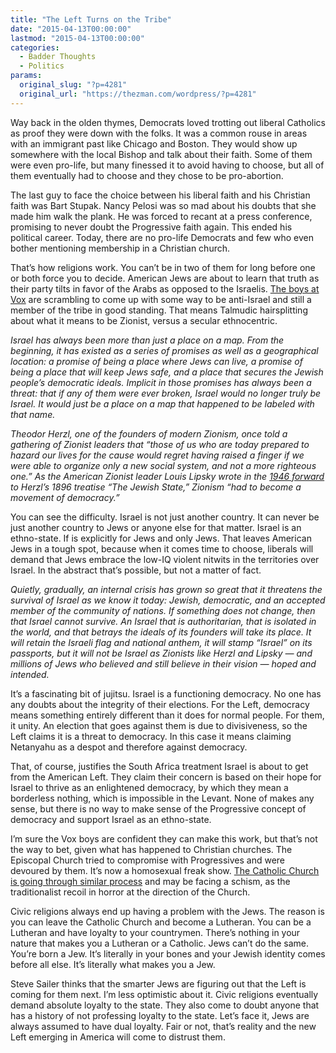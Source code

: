 ```yaml
---
title: "The Left Turns on the Tribe"
date: "2015-04-13T00:00:00"
lastmod: "2015-04-13T00:00:00"
categories:
  - Badder Thoughts
  - Politics
params:
  original_slug: "?p=4281"
  original_url: "https://thezman.com/wordpress/?p=4281"
---
```


Way back in the olden thymes, Democrats loved trotting out liberal
Catholics as proof they were down with the folks. It was a common rouse
in areas with an immigrant past like Chicago and Boston. They would show
up somewhere with the local Bishop and talk about their faith. Some of
them were even pro-life, but many finessed it to avoid having to choose,
but all of them eventually had to choose and they chose to be
pro-abortion.

The last guy to face the choice between his liberal faith and his
Christian faith was Bart Stupak. Nancy Pelosi was so mad about his
doubts that she made him walk the plank. He was forced to recant at a
press conference, promising to never doubt the Progressive faith again.
This ended his political career. Today, there are no pro-life Democrats
and few who even bother mentioning membership in a Christian church.

That’s how religions work. You can’t be in two of them for long before
one or both force you to decide. American Jews are about to learn that
truth as their party tilts in favor of the Arabs as opposed to the
Israelis.
<a href="http://www.vox.com/2015/4/13/8390387/israel-dark-future"
rel="noopener" target="_blank">The boys at Vox</a> are scrambling to
come up with some way to be anti-Israel and still a member of the tribe
in good standing. That means Talmudic hairsplitting about what it means
to be Zionist, versus a secular ethnocentric.

*Israel has always been more than just a place on a map. From the
beginning, it has existed as a series of promises as well as a
geographical location: a promise of being a place where Jews can live, a
promise of being a place that will keep Jews safe, and a place that
secures the Jewish people’s democratic ideals. Implicit in those
promises has always been a threat: that if any of them were ever broken,
Israel would no longer truly be Israel. It would just be a place on a
map that happened to be labeled with that name.*

*Theodor Herzl, one of the founders of modern Zionism, once told a
gathering of Zionist leaders that “those of us who are today prepared to
hazard our lives for the cause would regret having raised a finger if we
were able to organize only a new social system, and not a more righteous
one.” As the American Zionist leader Louis Lipsky wrote in the [1946
forward](http://www.gutenberg.org/files/25282/25282-h/25282-h.htm) to
Herzl’s 1896 treatise “The Jewish State,” Zionism “had to become a
movement of democracy.”*

You can see the difficulty. Israel is not just another country. It can
never be just another country to Jews or anyone else for that matter.
Israel is an ethno-state. If is explicitly for Jews and only Jews. That
leaves American Jews in a tough spot, because when it comes time to
choose, liberals will demand that Jews embrace the low-IQ violent
nitwits in the territories over Israel. In the abstract that’s possible,
but not a matter of fact.

*Quietly, gradually, an internal crisis has grown so great that it
threatens the survival of Israel as we know it today: Jewish,
democratic, and an accepted member of the community of nations. If
something does not change, then that Israel cannot survive. An Israel
that is authoritarian, that is isolated in the world, and that betrays
the ideals of its founders will take its place. It will retain the
Israeli flag and national anthem, it will stamp “Israel” on its
passports, but it will not be Israel as Zionists like Herzl and Lipsky —
and millions of Jews who believed and still believe in their vision —
hoped and intended.*

It’s a fascinating bit of jujitsu. Israel is a functioning democracy. No
one has any doubts about the integrity of their elections. For the Left,
democracy means something entirely different than it does for normal
people. For them, it unity. An election that goes against them is due to
divisiveness, so the Left claims it is a threat to democracy. In this
case it means claiming Netanyahu as a despot and therefore against
democracy.

That, of course, justifies the South Africa treatment Israel is about to
get from the American Left. They claim their concern is based on their
hope for Israel to thrive as an enlightened democracy, by which they
mean a borderless nothing, which is impossible in the Levant. None of
makes any sense, but there is no way to make sense of the Progressive
concept of democracy and support Israel as an ethno-state.

I’m sure the Vox boys are confident they can make this work, but that’s
not the way to bet, given what has happened to Christian churches. The
Episcopal Church tried to compromise with Progressives and were devoured
by them. It’s now a homosexual freak show. <a
href="http://www.spectator.co.uk/features/9492802/why-pope-francis-could-be-facing-a-catholic-schism/"
rel="noopener" target="_blank">The Catholic Church is going through
similar process</a> and may be facing a schism, as the traditionalist
recoil in horror at the direction of the Church.

Civic religions always end up having a problem with the Jews. The reason
is you can leave the Catholic Church and become a Lutheran. You can be a
Lutheran and have loyalty to your countrymen. There’s nothing in your
nature that makes you a Lutheran or a Catholic. Jews can’t do the same.
You’re born a Jew. It’s literally in your bones and your Jewish identity
comes before all else. It’s literally what makes you a Jew.

Steve Sailer thinks that the smarter Jews are figuring out that the Left
is coming for them next. I’m less optimistic about it. Civic religions
eventually demand absolute loyalty to the state. They also come to doubt
anyone that has a history of not professing loyalty to the state. Let’s
face it, Jews are always assumed to have dual loyalty. Fair or not,
that’s reality and the new Left emerging in America will come to
distrust them.
